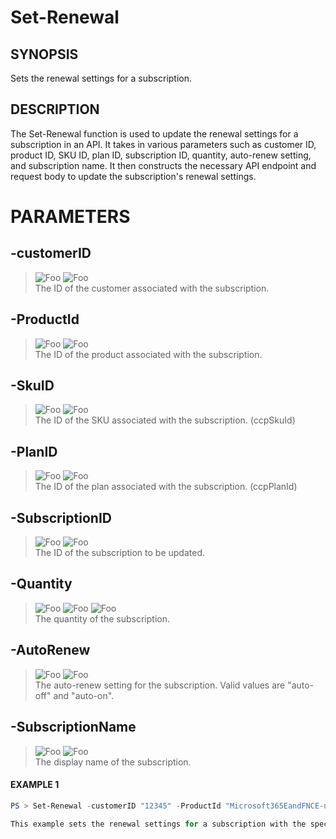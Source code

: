 # Set-Renewal
## SYNOPSIS
Sets the renewal settings for a subscription.
## DESCRIPTION
The Set-Renewal function is used to update the renewal settings for a subscription in an API. It takes in various parameters such as customer ID, product ID, SKU ID, plan ID, subscription ID, quantity, auto-renew setting, and subscription name. It then constructs the necessary API endpoint and request body to update the subscription's renewal settings.
# PARAMETERS

## **-customerID**
> ![Foo](https://img.shields.io/badge/Type-String-Blue?) ![Foo](https://img.shields.io/badge/Mandatory-TRUE-Red?) \
The ID of the customer associated with the subscription.

  ## **-ProductId**
> ![Foo](https://img.shields.io/badge/Type-String-Blue?) ![Foo](https://img.shields.io/badge/Mandatory-TRUE-Red?) \
The ID of the product associated with the subscription.

  ## **-SkuID**
> ![Foo](https://img.shields.io/badge/Type-String-Blue?) ![Foo](https://img.shields.io/badge/Mandatory-TRUE-Red?) \
The ID of the SKU associated with the subscription. (ccpSkuId)

  ## **-PlanID**
> ![Foo](https://img.shields.io/badge/Type-String-Blue?) ![Foo](https://img.shields.io/badge/Mandatory-TRUE-Red?) \
The ID of the plan associated with the subscription. (ccpPlanId)

  ## **-SubscriptionID**
> ![Foo](https://img.shields.io/badge/Type-String-Blue?) ![Foo](https://img.shields.io/badge/Mandatory-TRUE-Red?) \
The ID of the subscription to be updated.

  ## **-Quantity**
> ![Foo](https://img.shields.io/badge/Type-Int32-Blue?) ![Foo](https://img.shields.io/badge/Mandatory-TRUE-Red?) ![Foo](https://img.shields.io/badge/DefaultValue-0-Blue?color=5547a8)\
The quantity of the subscription.

  ## **-AutoRenew**
> ![Foo](https://img.shields.io/badge/Type-String-Blue?) ![Foo](https://img.shields.io/badge/Mandatory-TRUE-Red?) \
The auto-renew setting for the subscription. Valid values are "auto-off" and "auto-on".

  ## **-SubscriptionName**
> ![Foo](https://img.shields.io/badge/Type-String-Blue?) ![Foo](https://img.shields.io/badge/Mandatory-TRUE-Red?) \
The display name of the subscription.

 #### EXAMPLE 1
```powershell
PS > Set-Renewal -customerID "12345" -ProductId "Microsoft365EandFNCE-uknce" -SkuID "USCFQ7TTC0LH180001" -PlanID "Microsoft-365-Business-Basic" -SubscriptionID "b9bd9b30-6ae3-4d15-c438-f3cde89888ea" -Quantity 1 -AutoRenew "auto-on" -SubscriptionName "Microsoft 365 Business Basic"

This example sets the renewal settings for a subscription with the specified parameters.
```

